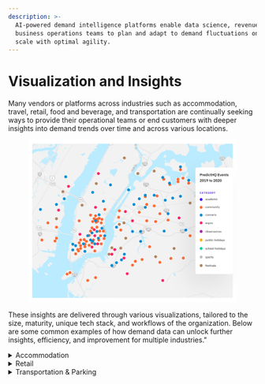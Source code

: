 ```yaml
---
description: >-
  AI-powered demand intelligence platforms enable data science, revenue, and
  business operations teams to plan and adapt to demand fluctuations on a global
  scale with optimal agility.
---
```


# Visualization and Insights

Many vendors or platforms across industries such as accommodation, travel, retail, food and beverage, and transportation are continually seeking ways to provide their operational teams or end customers with deeper insights into demand trends over time and across various locations.

<figure><img src="../../.gitbook/assets/visualization-insights-hero[1].png" alt=""><figcaption></figcaption></figure>

These insights are delivered through various visualizations, tailored to the size, maturity, unique tech stack, and workflows of the organization. Below are some common examples of how demand data can unlock further insights, efficiency, and improvement for multiple industries."

<details>

<summary>Accommodation</summary>

Custom maps and filtered event lists\
[Accommodation Business Demo App](https://predicthq-accommodation-example.streamlit.app/) or[ get the code from GitHub](https://github.com/predicthq/streamlit-accommodation-demo).

![](../../.gitbook/assets/image.png)

</details>



<details>

<summary>Retail</summary>

Custom maps Maps and filtered event lists\
[Retail Demo App](https://predicthq-location-insights-example.streamlit.app/) or[ get the code from GitHub](https://github.com/predicthq/streamlit-location-insights-demo).

![](<../../.gitbook/assets/image (2).png>)

</details>



<details>

<summary>Transportation &#x26; Parking</summary>

Custom maps with polygon, filtered event lists: [Parking Business Demo App](https://predicthq-parking-example.streamlit.app/) or[ get the code from GitHub](https://github.com/predicthq/streamlit-parking-demo).

![](<../../.gitbook/assets/image (3).png>)

</details>
